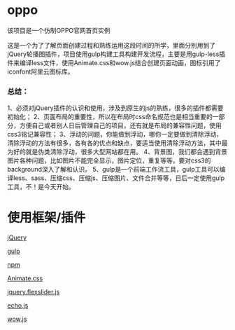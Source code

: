 # oppo
该项目是一个仿制OPPO官网首页实例
 
这是一个为了了解页面创建过程和熟练运用这段时间的所学，里面分别用到了jQuery轮播图插件，项目使用gulp构建工具构建开发流程，主要是用gulp-less插件来编译less文件，使用Animate.css和wow.js结合创建页面动画，图标引用了iconfont阿里云图标库。 

### 总结： 
1、必须对jQuery插件的认识和使用，涉及到原生的js的熟练，很多的插件都需要初始化； 
2、页面布局的重要性，所以在布局时css命名规范也是相当重要的一部分，方便自己或者别人日后管理自己的项目，还有就是布局的兼容性问题，使用css3铭记兼容性；
3、浮动的问题，你能做到浮动，哪你一定要做到清除浮动，清除浮动的方法有很多，各有各的优点和缺点，要适当使用清除浮动方法，其中最为好的就是伪类清除浮动，很多大型网站都在用。
4、背景图，我们都会遇到背景图片各种问题，比如图片不能完全显示，图片定位，重复等等，要对css3的background深入了解和认识。
5、gulp是一个前端工作流工具，gulp工具可以编译less、sass、压缩css、压缩js、压缩图片、文件合并等等，日后一定使用gulp工具，不！是今天开始。
 
# 使用框架/插件
 
[jQuery]()

[gulp]()

[npm]()

[Animate.css]()

[jquery.flexslider.js]()

[echo.js]()

[wow.js]()

